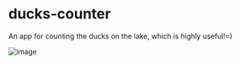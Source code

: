 # ducks-counter
An app for counting the ducks on the lake, which is highly useful!=)

![image](https://github.com/Yaryna-Martyniuk/ducks-counter/assets/113057976/62ed5b5e-b27e-462f-a610-fc7cda8d4b70)

